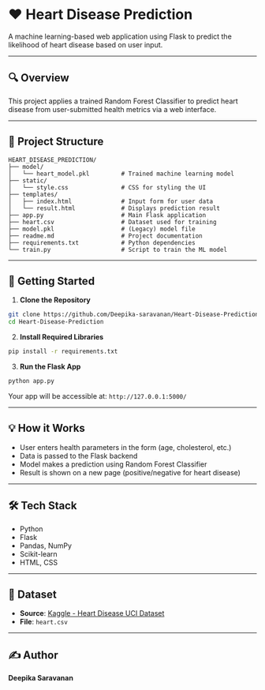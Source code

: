 # ❤️ Heart Disease Prediction

A machine learning-based web application using Flask to predict the likelihood of heart disease based on user input.

---

## 🔍 Overview

This project applies a trained Random Forest Classifier to predict heart disease from user-submitted health metrics via a web interface.

---

## 📁 Project Structure

```
HEART_DISEASE_PREDICTION/
├── model/
│   └── heart_model.pkl         # Trained machine learning model
├── static/
│   └── style.css               # CSS for styling the UI
├── templates/
│   ├── index.html              # Input form for user data
│   └── result.html             # Displays prediction result
├── app.py                      # Main Flask application
├── heart.csv                   # Dataset used for training
├── model.pkl                   # (Legacy) model file
├── readme.md                   # Project documentation
├── requirements.txt            # Python dependencies
└── train.py                    # Script to train the ML model
```

---

## 🚀 Getting Started

1. **Clone the Repository**

```bash
git clone https://github.com/Deepika-saravanan/Heart-Disease-Prediction.git
cd Heart-Disease-Prediction
```

2. **Install Required Libraries**

```bash
pip install -r requirements.txt
```

3. **Run the Flask App**

```bash
python app.py
```

Your app will be accessible at: `http://127.0.0.1:5000/`

---

## 💡 How it Works

- User enters health parameters in the form (age, cholesterol, etc.)
- Data is passed to the Flask backend
- Model makes a prediction using Random Forest Classifier
- Result is shown on a new page (positive/negative for heart disease)

---

## 🛠 Tech Stack

- Python
- Flask
- Pandas, NumPy
- Scikit-learn
- HTML, CSS

---

## 📂 Dataset

- **Source**: [Kaggle - Heart Disease UCI Dataset](https://www.kaggle.com/datasets/ronitf/heart-disease-uci)
- **File**: `heart.csv`

---

## ✍️ Author

**Deepika Saravanan**
